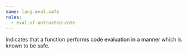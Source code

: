 ```yaml
---
name: lang.eval.safe
rules:
  - eval-of-untrusted-code
---
```


Indicates that a function performs code evaluation in a manner which is known to be safe.
